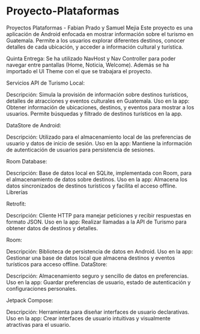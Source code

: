 # Proyecto-Plataformas
Proyectos Plataformas - Fabian Prado y Samuel Mejia
Este proyecto es una aplicación de Android enfocada en mostrar información sobre el turismo en Guatemala. Permite a los usuarios explorar diferentes destinos, conocer detalles de cada ubicación, y acceder a información cultural y turística.

Quinta Entrega:
Se ha utilizado NavHost y Nav Controller para poder navegar entre pantallas (Home, Noticia, Welcome).
Además se ha importado el UI Theme con el que se trabajara el proyecto.



Servicios
API de Turismo Local:

Descripción: Simula la provisión de información sobre destinos turísticos, detalles de atracciones y eventos culturales en Guatemala.
Uso en la app: Obtener información de ubicaciones, destinos, y eventos para mostrar a los usuarios. Permite búsquedas y filtrado de destinos turísticos en la app.

DataStore de Android:

Descripción: Utilizado para el almacenamiento local de las preferencias de usuario y datos de inicio de sesión.
Uso en la app: Mantiene la información de autenticación de usuarios para persistencia de sesiones.

Room Database:

Descripción: Base de datos local en SQLite, implementada con Room, para el almacenamiento de datos sobre destinos.
Uso en la app: Almacena los datos sincronizados de destinos turísticos y facilita el acceso offline.
Librerías

Retrofit:

Descripción: Cliente HTTP para manejar peticiones y recibir respuestas en formato JSON.
Uso en la app: Realizar llamadas a la API de Turismo para obtener datos de destinos y detalles.

Room:

Descripción: Biblioteca de persistencia de datos en Android.
Uso en la app: Gestionar una base de datos local que almacena destinos y eventos turísticos para acceso offline.
DataStore:

Descripción: Almacenamiento seguro y sencillo de datos en preferencias.
Uso en la app: Guardar preferencias de usuario, estado de autenticación y configuraciones personales.

Jetpack Compose:

Descripción: Herramienta para diseñar interfaces de usuario declarativas.
Uso en la app: Crear interfaces de usuario intuitivas y visualmente atractivas para el usuario.
